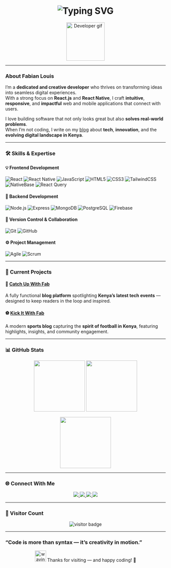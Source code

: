 <!-- Typing Animation Header -->
<h1 align="center">
  <img src="https://readme-typing-svg.herokuapp.com?font=Fira+Code&pause=1000&color=00C2CB&center=true&vCenter=true&width=550&lines=👋+Hey+I'm+Fabian+Louis;💻+Full+Stack+Developer;⚛️+React+%7C+React+Native+Specialist;🚀+Building+impactful+digital+experiences" alt="Typing SVG" />
</h1>

<p align="center">
  <img src="https://media.giphy.com/media/WUlplcMpOCEmTGBtBW/giphy.gif" width="120" alt="Developer gif"/>
</p>

---

###  About Fabian Louis

I’m a **dedicated and creative developer** who thrives on transforming ideas into seamless digital experiences.  
With a strong focus on **React.js** and **React Native**, I craft **intuitive**, **responsive**, and **impactful** web and mobile applications that connect with users.

I love building software that not only looks great but also **solves real-world problems**.  
When I’m not coding, I write on my [blog](https://catchupwithfab.lovable.app/) about **tech**, **innovation**, and the **evolving digital landscape in Kenya**.

---

### 🛠️ Skills & Expertise

#### 💡 Frontend Development
![React](https://img.shields.io/badge/React-20232A?style=for-the-badge&logo=react&logoColor=61DAFB)
![React Native](https://img.shields.io/badge/React_Native-20232A?style=for-the-badge&logo=react&logoColor=61DAFB)
![JavaScript](https://img.shields.io/badge/JavaScript-F7DF1E?style=for-the-badge&logo=javascript&logoColor=000)
![HTML5](https://img.shields.io/badge/HTML5-E34F26?style=for-the-badge&logo=html5&logoColor=fff)
![CSS3](https://img.shields.io/badge/CSS3-1572B6?style=for-the-badge&logo=css3&logoColor=fff)
![TailwindCSS](https://img.shields.io/badge/Tailwind_CSS-06B6D4?style=for-the-badge&logo=tailwindcss&logoColor=fff)
![NativeBase](https://img.shields.io/badge/NativeBase-3B82F6?style=for-the-badge&logo=react&logoColor=fff)
![React Query](https://img.shields.io/badge/React_Query-FF4154?style=for-the-badge&logo=reactquery&logoColor=fff)

#### 🧠 Backend Development
![Node.js](https://img.shields.io/badge/Node.js-43853D?style=for-the-badge&logo=node.js&logoColor=white)
![Express](https://img.shields.io/badge/Express.js-404D59?style=for-the-badge)
![MongoDB](https://img.shields.io/badge/MongoDB-4EA94B?style=for-the-badge&logo=mongodb&logoColor=white)
![PostgreSQL](https://img.shields.io/badge/PostgreSQL-316192?style=for-the-badge&logo=postgresql&logoColor=white)
![Firebase](https://img.shields.io/badge/Firebase-FFCA28?style=for-the-badge&logo=firebase&logoColor=000)

#### 🧩 Version Control & Collaboration
![Git](https://img.shields.io/badge/Git-F05033?style=for-the-badge&logo=git&logoColor=fff)
![GitHub](https://img.shields.io/badge/GitHub-181717?style=for-the-badge&logo=github&logoColor=fff)

#### ⚙️ Project Management
![Agile](https://img.shields.io/badge/Agile-239120?style=for-the-badge&logo=azuredevops&logoColor=fff)
![Scrum](https://img.shields.io/badge/Scrum-6DB33F?style=for-the-badge&logo=jira&logoColor=fff)

---

### 🚀 Current Projects

#### 📰 [Catch Up With Fab](https://catchupwithfab.lovable.app/)
A fully functional **blog platform** spotlighting **Kenya’s latest tech events** — designed to keep readers in the loop and inspired.

#### ⚽ [Kick It With Fab](https://kickitwithfab.bolt.host/)
A modern **sports blog** capturing the **spirit of football in Kenya**, featuring highlights, insights, and community engagement.

---

### 📊 GitHub Stats

<p align="center">
  <img src="https://github-readme-stats.vercel.app/api?username=09c011ab0&show_icons=true&theme=react&hide_border=true" height="160px"/>
  <img src="https://github-readme-streak-stats.herokuapp.com/?user=09c011ab0&theme=react&hide_border=true" height="160px"/>
</p>

<p align="center">
  <img src="https://github-readme-stats.vercel.app/api/top-langs/?username=09c011ab0&layout=compact&theme=react&hide_border=true" height="160px"/>
</p>

---

### 🌐 Connect With Me

<p align="center">
  <a href="https://www.linkedin.com/in/fabian-louis-35b809198/" target="_blank">
    <img src="https://img.shields.io/badge/LinkedIn-0A66C2?style=for-the-badge&logo=linkedin&logoColor=white"/>
  </a>
  <a href="https://twitter.com/fabianlouis" target="_blank">
    <img src="https://img.shields.io/badge/Twitter-1DA1F2?style=for-the-badge&logo=x&logoColor=white"/>
  </a>
  <a href="https://fabianlouis.figma.site/" target="_blank">
    <img src="https://img.shields.io/badge/Portfolio-FF6F00?style=for-the-badge&logo=vercel&logoColor=white"/>
  </a>
  <a href="mailto:fabianlouis07@gmail.com">
    <img src="https://img.shields.io/badge/Email-D14836?style=for-the-badge&logo=gmail&logoColor=white"/>
  </a>
</p>

---

### 👀 Visitor Count
<p align="center">
  <img src="https://komarev.com/ghpvc/?username=09c011ab0&label=Profile%20Views&color=0e75b6&style=for-the-badge" alt="visitor badge"/>
</p>

---

###  “Code is more than syntax — it’s creativity in motion.”
<p align="center">
  <img src="https://media.giphy.com/media/hvRJCLFzcasrR4ia7z/giphy.gif" width="35" alt="waving hand"/>
  Thanks for visiting — and happy coding! 🚀
</p>

